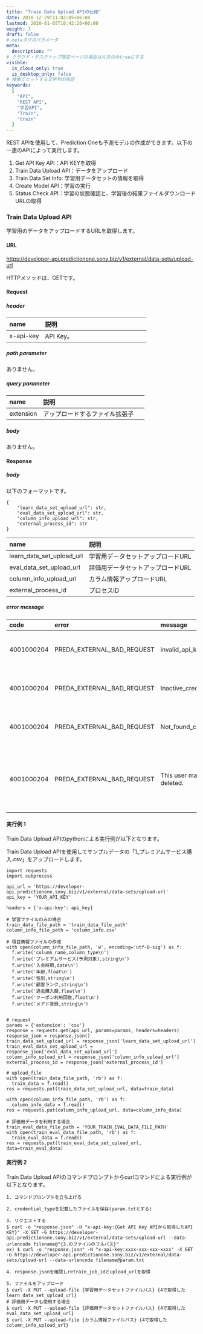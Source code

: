 ```yaml
---
title: "Train Data Upload APIの仕様"
date: 2018-12-29T11:02:05+06:00
lastmod: 2020-01-05T10:42:26+06:00
weight: 3
draft: false
# metaタグのパラメータ
meta:
  description: ""
# クラウド・デスクトップ限定ページの場合は片方のみtrueにする
visible:
  is_cloud_only: true
  is_desktop_only: false
# 検索でヒットする文字列の指定
keywords:
  [
    "API",
    "REST API",
    "学習API",
    "Train",
    "train"
  ]
---
```


REST APIを使用して、Prediction Oneも予測モデルの作成ができます。以下の一連のAPIによって実行します。
1. Get API Key API：API KEYを取得
2. Train Data Upload API：データをアップロード
3. Train Data Set Info: 学習用データセットの情報を取得
4. Create Model API：学習の実行
5. Status Check API：学習の状態確認と、学習後の結果ファイルダウンロードURLの取得

### Train Data Upload API

学習用のデータをアップロードするURLを取得します。

#### URL

https://developer-api.predictionone.sony.biz/v1/external/data-sets/upload-url

HTTPメソッドは、GETです。

#### Request

##### header

| name              | 説明              　　　　　　　　　　　　　　|
| :---------------- | :----------------------------------------- |
| x-api-key         | API Key。       |

##### path parameter

ありません。

##### query parameter

| name              | 説明              　　　　　　　　　　　　　　|
| :---------------- | :----------------------------------------- |
| extension         | アップロードするファイル拡張子       |

##### body

ありません。

#### Response

##### body

以下のフォーマットです。

```
{
    "learn_data_set_upload_url": str,
    "eval_data_set_upload_url": str,
    "column_info_upload_url": str,
    "external_process_id": str
}
```

| name              | 説明              　　　　　　　　　　　　　　|
| :---------------- | :----------------------------------------- |
| learn_data_set_upload_url         | 学習用データセットアップロードURL       |
| eval_data_set_upload_url         |  評価用データセットアップロードURL      |
| column_info_upload_url         | カラム情報アップロードURL       |
| external_process_id         | プロセスID       |

##### error message

| code       | error       | message               | reason               |
| :--------- | :---------- | :-------------------- | :------------------- |
| 4001000204 | PREDA_EXTERNAL_BAD_REQUEST | invalid_api_key. | APIキーが存在しない |
| 4001000204 | PREDA_EXTERNAL_BAD_REQUEST | Inactive_credential. | APIキーが間違っている |
| 4001000204 | PREDA_EXTERNAL_BAD_REQUEST | Not_found_credential. | APIキーが間違っている |
| 4001000204 | PREDA_EXTERNAL_BAD_REQUEST | This user may be deleted. | ユーザー情報が削除されている可能性がある |

#### 実行例 1

Train Data Upload APIのpythonによる実行例が以下となります。

Train Data Upload APIを使用してサンプルデータの「1_プレミアムサービス購入.csv」をアップロードします。

```
import requests
import subprocess

api_url = 'https://developer-api.predictionone.sony.biz/v1/external/data-sets/upload-url'
api_key = 'YOUR_API_KEY'

headers = {'x-api-key': api_key}

# 学習ファイルのみの場合​
train_data_file_path = 'train_data_file_path'
column_info_file_path = 'column_info.csv'

# 項目情報ファイルの作成
with open(column_info_file_path, 'w', encoding='utf-8-sig') as f:
  f.write('column_name,column_type\n')
  f.write('プレミアムサービス(予測対象),string\n')
  f.write('入会時期,date\n')
  f.write('年齢,float\n')
  f.write('性別,string\n')
  f.write('顧客ランク,string\n')
  f.write('過去購入額,float\n')
  f.write('クーポン利用回数,float\n')
  f.write('メアド登録,string\n')


# request
params = {'extension': 'csv'}
response = requests.get(api_url, params=params, headers=headers)
response_json = response.json()
train_data_set_upload_url = response_json['learn_data_set_upload_url']
train_eval_data_set_upload_url = response_json['eval_data_set_upload_url']
column_info_upload_url = response_json['column_info_upload_url']
external_process_id = response_json['external_process_id']

# upload_file
with open(train_data_file_path, 'rb') as f:
  train_data = f.read()
res = requests.put(train_data_set_upload_url, data=train_data)

with open(column_info_file_path, 'rb') as f:
  column_info_data = f.read()
res = requests.put(column_info_upload_url, data=column_info_data)

# 評価用データを利用する場合
train_eval_data_file_path = 'YOUR_TRAIN_EVAL_DATA_FILE_PATH'
with open(train_eval_data_file_path, 'rb') as f:
  train_eval_data = f.read()
res = requests.put(train_eval_data_set_upload_url, data=train_eval_data)
```

#### 実行例 2

Train Data Upload APIのコマンドプロンプトからcurlコマンドによる実行例が以下となります。

```
1. コマンドプロンプトを立ち上げる

2. credential_typeを記載したファイルを保存(param.txtとする)

3. リクエストする
$ curl -o "response.json" -H "x-api-key:{Get API Key APIから取得したAPI KEY}" -X GET -G https://developer-api.predictionone.sony.biz/v1/external/data-sets/upload-url --data-urlencode filename@"{3.のファイルのフルパス}"
ex) $ curl -o "response.json" -H "x-api-key:xxxx-xxx-xxx-xxxx" -X GET -G https://developer-api.predictionone.sony.biz/v1/external/data-sets/upload-url --data-urlencode filename@param.txt

4. response.jsonを確認しretrain_job_idとupload_urlを取得

5. ファイルをアップロード
$ curl -X PUT --upload-file {学習用データセットファイルパス} {4で取得したlearn_data_set_upload_url}
# 評価用データも使用する場合
$ curl -X PUT --upload-file {評価用データセットファイルパス} {4で取得したeval_data_set_upload_url}
$ curl -X PUT --upload-file {カラム情報ファイルパス} {4で取得したcolumn_info_upload_url}

```

